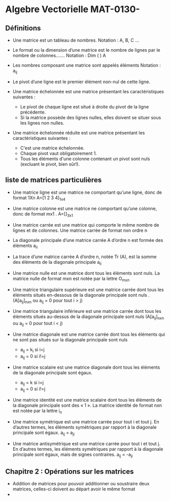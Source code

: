 # Algebre Vectorielle MAT-0130-

## Définitions

- Une matrice est un tableau de nombres.
Notation : A, B, C …

- Le format ou la dimension d’une matrice est le nombre de lignes par le nombre de colonnes.......
Notation : Dim ( ) A

- Les nombres composant une matrice sont appelés éléments
Notation : a<sub>ij

- Le pivot d’une ligne est le premier élément non-nul de cette ligne.
- Une matrice échelonnée est une matrice présentant les caractéristiques suivantes :
  - Le pivot de chaque ligne est situé à droite du pivot de la ligne précédente.
  - Si la matrice possède des lignes nulles, elles doivent se situer sous les lignes non nulles.
 
- Une matrice échelonnée réduite est une matrice présentant les caractéristiques suivantes :
  - C'est une matrice échelonnée.
  - Chaque pivot vaut obligatoirement 1.
  - Tous les éléments d'une colonne contenant un pivot sont nuls (excluant le pivot, bien sûr!).
 
## liste de matrices particulières
- Une matrice ligne est une matrice ne comportant qu’une ligne, donc de format 1Xn  A=[1 2 3 4]<sub>1x4
- Une matrice colonne est une matrice ne comportant qu’une colonne, donc de format mx1 . A=[]<sub>3x1
- Une matrice carrée est une matrice qui comporte le même nombre de lignes et de colonnes. Une matrice carrée de format nxn ordre n
- La diagonale principale d’une matrice carrée A d’ordre n est formée des éléments a<sub>ii
- La trace d’une matrice carrée A d’ordre n, notée Tr (A), est la somme des éléments de la diagonale principale a<sub>ii
- Une matrice nulle est une matrice dont tous les éléments sont nuls. La matrice nulle de format mxn est notée par la lettre O<sub>mxn
- Une matrice triangulaire supérieure est une matrice carrée dont tous les éléments situés en-dessous de la diagonale principale sont nuls . (A[a<sub>ij</sub>]<sub>nxn</sub> ou a<sub>ij</sub> = 0 pour tout i > j)
- Une matrice triangulaire inférieure est une matrice carrée dont tous les éléments situés au-dessus de la diagonale principale sont nuls (A[a<sub>ij</sub>]<sub>nxn</sub> ou a<sub>ij</sub> = 0 pour tout i < j)
- Une matrice diagonale est une matrice carrée dont tous les éléments qui ne sont pas situés sur la diagonale principale sont nuls 
   - a<sub>ij</sub> = k<sub>i</sub> si i=j
   - a<sub>ij</sub> = 0 si i!=j   
- Une matrice scalaire est une matrice diagonale dont tous les éléments de la diagonale principale sont égaux.
  - a<sub>ij</sub> = k si i=j
  - a<sub>ij</sub> = 0 si i!=j

- Une matrice identité est une matrice scalaire dont tous les éléments de la diagonale principale sont des « 1 ». La matrice identité de format nxn est notée par la lettre i<sub>n</sub>
- Une matrice symétrique est une matrice carrée pour tout i et tout j. En d’autres termes, les éléments symétriques par rapport à la diagonale principale sont égaux. a<sub>ij</sub> = a<sub>ji</sub>
- Une matrice antisymétrique est une matrice carrée pour tout i et tout j. En d’autres termes, les éléments symétriques par rapport à la diagonale principale sont égaux, mais de signes contraires. a<sub>ij</sub> = -a<sub>ji</sub>



## Chapitre 2 : Opérations sur les matrices

- Addition de matrices  pour pouvoir additionner ou soustraire deux matrices, celles-ci doivent au départ avoir le même format
- 






